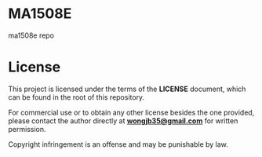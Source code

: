 # MA1508E
ma1508e repo


# License

This project is licensed under the terms of the **LICENSE** document, which can be found in the root of this repository.

For commercial use or to obtain any other license besides the one provided, please contact the author directly at **wongjb35@gmail.com** for written permission.

Copyright infringement is an offense and may be punishable by law.
